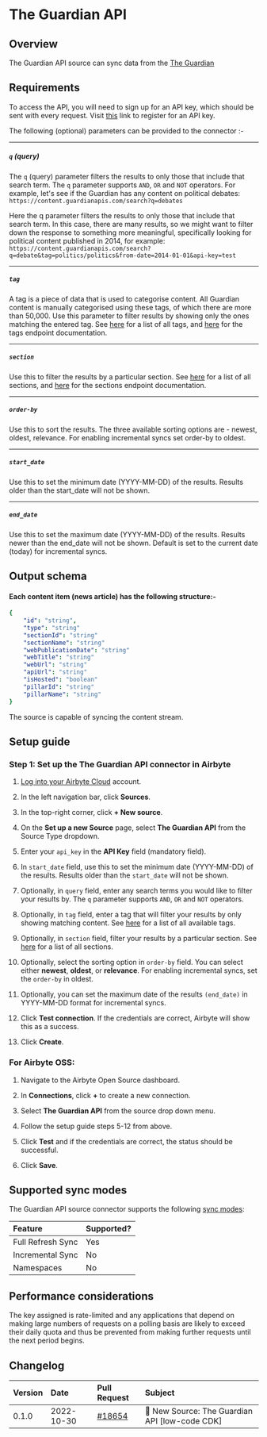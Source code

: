 # The Guardian API

## Overview

The Guardian API source can sync data from the [The Guardian](https://open-platform.theguardian.com/)

## Requirements

To access the API, you will need to sign up for an API key, which should be sent with every request. Visit [this](https://open-platform.theguardian.com/access) link to register for an API key.

The following (optional) parameters can be provided to the connector :-

---

##### `q` (query)

The `q` (query) parameter filters the results to only those that include that search term. The `q` parameter supports `AND`, `OR` and `NOT` operators. For example, let's see if the Guardian has any content on political debates: `https://content.guardianapis.com/search?q=debates`

Here the q parameter filters the results to only those that include that search term. In this case, there are many results, so we might want to filter down the response to something more meaningful, specifically looking for political content published in 2014, for example: `https://content.guardianapis.com/search?q=debate&tag=politics/politics&from-date=2014-01-01&api-key=test`

---

##### `tag`

A tag is a piece of data that is used to categorise content. All Guardian content is manually categorised using these tags, of which there are more than 50,000. Use this parameter to filter results by showing only the ones matching the entered tag. See <a href="https://content.guardianapis.com/tags?api-key=test">here</a> for a list of all tags, and <a href="https://open-platform.theguardian.com/documentation/tag">here</a> for the tags endpoint documentation.

---

##### `section`

Use this to filter the results by a particular section. See <a href="https://content.guardianapis.com/sections?api-key=test">here</a> for a list of all sections, and <a href="https://open-platform.theguardian.com/documentation/section">here</a> for the sections endpoint documentation.

---

##### `order-by`

Use this to sort the results. The three available sorting options are - newest, oldest, relevance. For enabling incremental syncs set order-by to oldest.

---

##### `start_date`

Use this to set the minimum date (YYYY-MM-DD) of the results. Results older than the start_date will not be shown.

---

##### `end_date`

Use this to set the maximum date (YYYY-MM-DD) of the results. Results newer than the end_date will not be shown.
Default is set to the current date (today) for incremental syncs.

## Output schema

#### Each content item (news article) has the following structure:-

```yaml
{
    "id": "string",
    "type": "string"
    "sectionId": "string"
    "sectionName": "string"
    "webPublicationDate": "string"
    "webTitle": "string"
    "webUrl": "string"
    "apiUrl": "string"
    "isHosted": "boolean"
    "pillarId": "string"
    "pillarName": "string"
}
```

The source is capable of syncing the content stream.

## Setup guide

### Step 1: Set up the The Guardian API connector in Airbyte

1. [Log into your Airbyte Cloud](https://cloud.airbyte.com/workspaces) account.

2. In the left navigation bar, click **Sources**. 

3. In the top-right corner, click **+ New source**.

4. On the **Set up a new Source** page, select **The Guardian API** from the Source Type dropdown.

5. Enter your `api_key` in the **API Key** field (mandatory field).

6. In `start_date` field, use this to set the minimum date (YYYY-MM-DD) of the results. Results older than the `start_date` will not be shown.

7. Optionally, in `query` field, enter any search terms you would like to filter your results by. The `q` parameter supports `AND`, `OR` and `NOT` operators.

8. Optionally, in `tag` field, enter a tag that will filter your results by only showing matching content. See [here](https://content.guardianapis.com/tags?api-key=test) for a list of all available tags.

9. Optionally, in `section` field, filter your results by a particular section. See [here](https://content.guardianapis.com/sections?api-key=test) for a list of all sections.

10. Optionally, select the sorting option in `order-by` field. You can select either **newest**, **oldest**, or **relevance**. For enabling incremental syncs, set the `order-by` in oldest.

11. Optionally, you can set the maximum date of the results `(end_date)` in YYYY-MM-DD format for incremental syncs.

12. Click **Test connection**. If the credentials are correct, Airbyte will show this as a success.

13. Click **Create**.

### For Airbyte OSS:

1. Navigate to the Airbyte Open Source dashboard.

2. In **Connections**, click **+** to create a new connection.

3. Select **The Guardian API** from the source drop down menu.

4. Follow the setup guide steps 5-12 from above.

5. Click **Test** and if the credentials are correct, the status should be successful.

6. Click **Save**.

## Supported sync modes

The Guardian API source connector supports the following [sync modes](https://docs.airbyte.com/cloud/core-concepts#connection-sync-modes):

| Feature           | Supported? |
| :---------------- | :--------- |
| Full Refresh Sync | Yes        |
| Incremental Sync  | No         |
| Namespaces        | No         |

## Performance considerations

The key assigned is rate-limited and any applications that depend on making large numbers of requests on a polling basis are likely to exceed their daily quota and thus be prevented from making further requests until the next period begins.

## Changelog

| Version | Date       | Pull Request                                              | Subject                                        |
| :------ | :--------- | :-------------------------------------------------------- | :--------------------------------------------- |
| 0.1.0   | 2022-10-30 | [#18654](https://github.com/airbytehq/airbyte/pull/18654) | 🎉 New Source: The Guardian API [low-code CDK] |